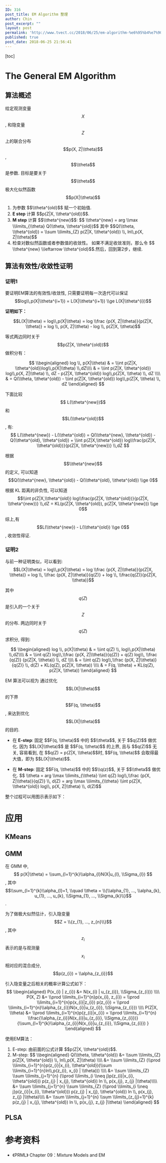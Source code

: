 ```yaml
---
ID: 316
post_title: EM Algorithm 整理
author: Chin
post_excerpt: ""
layout: post
permalink: 'http://www.tvect.cc/2018/06/25/em-algorithm-%e6%95%b4%e7%90%86/'
published: true
post_date: 2018-06-25 21:56:41
---
```

[toc]

<h1>The General EM Algorithm</h1>

<h2>算法概述</h2>

给定观测变量 $$X$$, 和隐变量 $$Z$$ 上的联合分布 $$p(X, Z|\\theta)$$, $$\\theta$$是参数. 目标是要关于$$\\theta$$极大化似然函数$$p(X|\\theta)$$

<ol>
<li>为参数 $$\\theta^{old}$$ 赋一个初始值.</li>
<li><strong>E step</strong>
计算 $$p(Z|X, \\theta^{old})$$.</li>
<li><strong>M step</strong>
计算 $$\\theta^{new}$$: $$ \\theta^{new} = arg \\max \\limits_{\\theta} Q(\\theta, \\theta^{old})$$
其中 $$Q(\\theta, \\theta^{old}) = \\sum \\limits_{Z} p(Z|X, \\theta^{old}) \\, ln\\,p(X, Z|\\theta)$$</li>
<li>检查对数似然函数或者参数值的收敛性。
如果不满足收敛准则，那么令 $$ \\theta^{new} \\leftarrow \\theta^{old}$$.然后，回到第2步，继续.</li>
</ol>

<h2>算法有效性/收敛性证明</h2>

<h3>证明1</h3>

要证明EM算法的有效性/收敛性, 只需要证明每一次迭代可以保证 $$log\\,p(X|\\theta^{i+1}) = L(X|\\theta^{i+1}) \\ge L(X|\\theta^{i})$$

<strong>证明如下：</strong>

$$L(X|\\theta) = log\\,p(X|\\theta) = log \\frac {p(X, Z|\\theta)}{p(Z|X, \\theta)} = log \\, p(X, Z|\\theta) - log \\, p(Z|X, \\theta)$$

等式两边同时关于$$p(Z|X, \\theta^{old})$$做积分有：

$$
\\begin{aligned}
log \\, p(X|\\theta) & = \\int p(Z|X, \\theta^{old})log\\,p(X|\\theta) \\,dZ\\\\
& = \\int p(Z|X, \\theta^{old}) log\\,p(X, Z|\\theta) \\, dZ - p(Z|X, \\theta^{old}) log\\,p(Z|X, \\theta) \\, dZ \\\\
& = Q(\\theta, \\theta^{old}) - \\int p(Z|X, \\theta^{old}) log\\,p(Z|X, \\theta) \\, dZ
\\end{aligned}
$$

下面比较 $$ L(\\theta^{new})$$ 和 $$L(\\theta^{old})$$, 有:
$$
L(\\theta^{new}) - L(\\theta^{old}) = Q(\\theta^{new}, \\theta^{old}) - Q(\\theta^{old}, \\theta^{old}) + \\int p(Z|X,\\theta^{old}) log\\frac{p(Z|X, \\theta^{old})}{p(Z|X, \\theta^{new})} \\,dZ
$$

根据 $$\\theta^{new}$$的定义, 可以知道 $$Q(\\theta^{new}, \\theta^{old}) - Q(\\theta^{old}, \\theta^{old}) \\ge 0$$

根据 KL 距离的非负性, 可以知道 $$\\int p(Z|X,\\theta^{old}) log\\frac{p(Z|X, \\theta^{old})}{p(Z|X, \\theta^{new})} \\,dZ = KL(p(Z|X, \\theta^{old}), p(Z|X, \\theta^{new})) \\ge 0$$

综上,有 $$L(\\theta^{new}) - L(\\theta^{old}) \\ge 0$$, 收敛性得证.

<h3>证明2</h3>

与前一种证明类似，可以看到:
$$L(X|\\theta) = log\\,p(X|\\theta) = log \\frac {p(X, Z|\\theta)}{p(Z|X, \\theta)} = log \\, \\frac {p(X, Z|\\theta)}{q(Z)} + log \\, \\frac{q(Z)}{p(Z|X, \\theta)}$$

其中 $$q(Z)$$ 是引入的一个关于 $$Z$$ 的分布. 两边同时关于 $$q(Z)$$ 求积分, 得到:

$$
\\begin{aligned}
log \\, p(X|\\theta) & = \\int q(Z) \\, log\\,p(X|\\theta) \\,dZ\\\\
& = \\int q(Z) log\\,\\frac {p(X, Z|\\theta)}{q(Z)} + q(Z) log\\, \\frac {q(Z)} {p(Z|X, \\theta)} \\, dZ \\\\
& = \\int q(Z) log\\,\\frac {p(X, Z|\\theta)}{q(Z)} \\, d(Z) + KL(q(Z), p(Z|X, \\theta)) \\\\
& = F(q, \\theta) + KL(q(Z), p(Z|X, \\theta))
\\end{aligned}
$$

EM 算法可以视为 通过优化 $$L(X|\\theta)$$ 的下界 $$F(q, \\theta)$$, 来达到优化 $$L(X|\\theta)$$ 的目的.

<ul>
<li>在 <strong>E-step</strong>: 固定 $$F(q, \\theta)$$ 中的 $$\\theta$$, 关于 $$q(Z)$$ 做优化.
因为 $$L(X|\\theta)$$ 是 $$F(q, \\theta)$$ 的上界, 且与 $$q(Z)$$ 无关, 容易看到, 在 $$q(Z) = p(Z|X, \\theta)$$时, $$F(q, \\theta)$$ 会取得最大值，即为 $$L(X|\\theta)$$.</p></li>
<li><p>在 <strong>M-step</strong>: 固定 $$F(q, \\theta)$$ 中的 $$\\q(z)$$, 关于 $$\\theta$$ 做优化.
$$ \\theta = arg \\max \\limits_{\\theta} \\int q(Z) log\\,\\frac {p(X, Z|\\theta)}{q(Z)} \\, d(Z) = arg \\max \\limits_{\\theta} \\int p(Z|X, \\theta^{old}) log\\, p(X, Z|\\theta) \\, d(Z)$$</p></li>
</ul>

<p>整个过程可以用图示表示如下：
<img src="http://www.tvect.cc/wp-content/uploads/2018/06/em-mm.png" alt="" />

<h1>应用</h1>

<h2>KMeans</h2>

<h2>GMM</h2>

在 GMM 中, $$ p(X|\\theta) = \\sum_{l=1}^{k}\\alpha_{l}N(X|u_{l}, \\Sigma_{l}) $$, 其中 $$\\sum_{l=1}^{k}\\alpha_{l}=1, \\quad \\theta = \\{\\alpha_{1}, ..., \\alpha_{k}, u_{1}, ..., u_{k}, \\Sigma_{1}, ..., \\Sigma_{k}\\}$$.

为了做极大似然估计，引入隐变量 $$Z = \\{z_{1}, ..., z_{n}\\}$$, 其中$$z_{i}$$ 表示的是与观测量 $$x_{i}$$ 相对应的混合成分, $$p(z_{i}) = \\alpha_{z_{i}}$$

引入隐变量之后相关的概率计算公式如下：
$$
\\begin{aligned}
P(x_{i} | z_{i}) &= N(x_{i} | u_{z_{i}}, \\Sigma_{z_{i}}) \\\\
P(X, Z) &= \\prod \\limits_{i=1}^{n}p(x_{i}, z_{i}) = \\prod \\limits_{i=1}^{n}p(x_{i}|z_{i}) p(z_{i}) = \\prod \\limits_{i=1}^{n}\\alpha_{z_{i}}N(x_{i}|u_{z_{i}}, \\Sigma_{z_{i}}) \\\\
P(Z|X, \\theta) &= \\prod \\limits_{i=1}^{n}p(z_{i}|x_{i}) = \\prod \\limits_{i=1}^{n} \\frac{\\alpha_{z_{i}}N(x_{i}|u_{z_{i}}, \\Sigma_{z_{i}})}{\\sum_{l=1}^{k}\\alpha_{z_{i}}N(x_{i}|u_{z_{i}}, \\Sigma_{z_{i}}) }
\\end{aligned}
$$

使用EM算法：

<ol>
<li>E-step:
由前面的公式计算 $$p(Z|X, \\theta^{old})$$.</li>
<li>M-step:
$$
\\begin{aligned}
Q(\\theta, \\theta^{old}) &= \\sum \\limits_{Z} p(Z|X, \\theta^{old}) \\, ln\\,p(X, Z|\\theta) \\\\
&= \\sum \\limits_{Z} (\\prod \\limits_{i=1}^{n}p(z_{i}|x_{i}, \\theta^{old})(\\sum \\limits_{i=1}^{n}ln\\,p(z_{i}, x_{i} | \\theta))) \\\\
&= \\sum \\limits_{Z} \\sum \\limits_{j=1}^{n} (\\prod \\limits_{i \\neq j}p(z_{i}|x_{i}, \\theta^{old})) p(z_{j} | x_{j}, \\theta^{old}) ln \\, p(x_{j}, z_{j} |\\theta)\\\\
&= \\sum \\limits_{j=1}^{n} \\sum \\limits_{Z} (\\prod \\limits_{i \\neq j}p(z_{i}|x_{i}, \\theta^{old})) p(z_{j} | x_{j}, \\theta^{old}) ln \\, p(x_{j}, z_{j} |\\theta)\\\\
&= \\sum \\limits_{j=1}^{n} \\sum \\limits_{z_{j}=1}^{k} p(z_{j} | x_{j}, \\theta^{old}) ln \\, p(x_{j}, z_{j} |\\theta)
\\end{aligned}
$$</li>
</ol>

<h2>PLSA</h2>

<h1>参考资料</h1>

<ul>
<li>《PRML》 Chapter 09：Mixture Models and EM</li>
</ul>